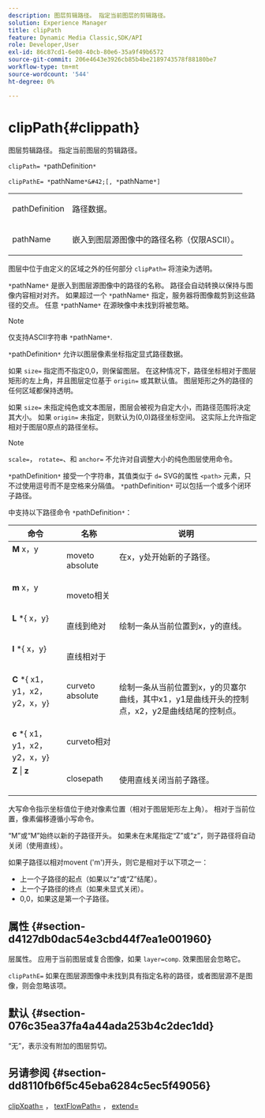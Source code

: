 ```yaml
---
description: 图层剪辑路径。 指定当前图层的剪辑路径。
solution: Experience Manager
title: clipPath
feature: Dynamic Media Classic,SDK/API
role: Developer,User
exl-id: 86c87cd1-6e08-40cb-80e6-35a9f49b6572
source-git-commit: 206e4643e3926cb85b4be2189743578f88180be7
workflow-type: tm+mt
source-wordcount: '544'
ht-degree: 0%

---
```


# clipPath{#clippath}

图层剪辑路径。 指定当前图层的剪辑路径。

`clipPath= *`pathDefinition`*`

`clipPathE= *`pathName`*&#42;[, *`pathName`*]`

<table id="simpletable_275E2A5FAB804C6388BD110D2ACA3C82"> 
 <tr class="strow"> 
  <td class="stentry"> <p><span class="codeph"> <span class="varname"> pathDefinition</span> </span> </p> </td> 
  <td class="stentry"> <p>路径数据。 </p></td> 
 </tr> 
 <tr class="strow"> 
  <td class="stentry"> <p><span class="codeph"> <span class="varname"> pathName</span></span> </p> </td> 
  <td class="stentry"> <p>嵌入到图层源图像中的路径名称（仅限ASCII）。 </p></td> 
 </tr> 
</table>

图层中位于由定义的区域之外的任何部分 `clipPath=` 将渲染为透明。

`*`pathName`*` 是嵌入到图层源图像中的路径的名称。 路径会自动转换以保持与图像内容相对对齐。 如果超过一个 `*`pathName`*` 指定，服务器将图像裁剪到这些路径的交点。 任意 `*`pathName`*` 在源映像中未找到将被忽略。

>[!NOTE]
>
>仅支持ASCII字符串 `*`pathName`*`.

`*`pathDefinition`*` 允许以图层像素坐标指定显式路径数据。

如果 `size=` 指定而不指定0,0，则保留图层。 在这种情况下，路径坐标相对于图层矩形的左上角，并且图层定位基于 `origin=` 或其默认值。 图层矩形之外的路径的任何区域都保持透明。

如果 `size=` 未指定纯色或文本图层，图层会被视为自定大小，而路径范围将决定其大小。 如果 `origin=` 未指定，则默认为(0,0)路径坐标空间。 这实际上允许指定相对于图层0原点的路径坐标。

>[!NOTE]
>
>`scale=`， `rotate=`、和 `anchor=` 不允许对自调整大小的纯色图层使用命令。

`*`pathDefinition`*` 接受一个字符串，其值类似于 `d=` SVG的属性 `<path>` 元素，只不过使用逗号而不是空格来分隔值。 `*`pathDefinition`*` 可以包括一个或多个闭环子路径。

中支持以下路径命令 `*`pathDefinition`*`：

<table id="table_A74DD7A48B1C417D9D4BA46BECEAB981"> 
 <thead> 
  <tr> 
   <th class="entry"> <b> 命令</b> </th> 
   <th class="entry"> <b> 名称</b> </th> 
   <th class="entry"> <b> 说明</b> </th> 
  </tr> 
 </thead>
 <tbody> 
  <tr valign="top"> 
   <td> <b> M</b> <span class="varname"> x，y</span> </td> 
   <td> <p> moveto absolute </p> </td> 
   <td> <p> 在x，y处开始新的子路径。 </p> </td> 
  </tr> 
  <tr valign="top"> 
   <td> <b> m</b> <span class="varname"> x，y</span> </td> 
   <td> <p> moveto相关 </p> </td> 
  </tr> 
  <tr valign="top"> 
   <td> <b> L</b> *{<span class="varname"> x，y</span>} </td> 
   <td> <p> 直线到绝对 </p> </td> 
   <td> <p> 绘制一条从当前位置到x，y的直线。 </p> </td> 
  </tr> 
  <tr valign="top"> 
   <td> <b> l</b> *{<span class="varname"> x，y</span>} </td> 
   <td> <p> 直线相对于 </p> </td> 
  </tr> 
  <tr valign="top"> 
   <td> <b> C</b> *{<span class="varname"> x1，y1，x2，y2，x，y</span>} </td> 
   <td> <p> curveto absolute </p> </td> 
   <td> <p> 绘制一条从当前位置到x，y的贝塞尔曲线，其中x1，y1是曲线开头的控制点，x2，y2是曲线结尾的控制点。 </p> </td> 
  </tr> 
  <tr valign="top"> 
   <td> <b> c</b> *{<span class="varname"> x1，y1，x2，y2，x，y</span>} </td> 
   <td> <p> curveto相对 </p> </td> 
  </tr> 
  <tr valign="top"> 
   <td> <b> Z</b> | <b>z</b> </td> 
   <td> <p> closepath </p> </td> 
   <td> <p> 使用直线关闭当前子路径。 </p> </td> 
  </tr> 
 </tbody> 
</table>

大写命令指示坐标值位于绝对像素位置（相对于图层矩形左上角）。 相对于当前位置，像素偏移遵循小写命令。

“M”或“M”始终以新的子路径开头。 如果未在末尾指定“Z”或“z”，则子路径将自动关闭（使用直线）。

如果子路径以相对movent (&#39;m&#39;)开头，则它是相对于以下项之一：

* 上一个子路径的起点（如果以“z”或“Z”结尾）。
* 上一个子路径的终点（如果未显式关闭）。
* 0,0，如果这是第一个子路径。

## 属性 {#section-d4127db0dac54e3cbd44f7ea1e001960}

层属性。 应用于当前图层或复合图像，如果 `layer=comp`. 效果图层会忽略它。

`clipPathE=` 如果在图层源图像中未找到具有指定名称的路径，或者图层源不是图像，则会忽略该项。

## 默认 {#section-076c35ea37fa4a44ada253b4c2dec1dd}

“无”，表示没有附加的图层剪切。

## 另请参阅 {#section-dd8110fb6f5c45eba6284c5ec5f49056}

[clipXpath=](../../../../../is-api/http-ref/image-serving-api-ref/c-http-protocol-reference/c-command-reference/r-clipxpath.md#reference-17e5e4da3e044943af8f963f58a45f53) ， [textFlowPath=](../../../../../is-api/http-ref/image-serving-api-ref/c-http-protocol-reference/c-command-reference/r-textflowpath.md#reference-0b8d9493d71342f0b6a64a6d221584ef) ， [extend=](../../../../../is-api/http-ref/image-serving-api-ref/c-http-protocol-reference/c-command-reference/r-extend.md#reference-7e9156beb285459d830e2d56782a74ac)
